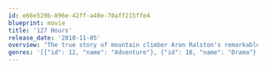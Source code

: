 ```yaml
---
id: e66e529b-896e-42ff-a48e-70aff215ffe4
blueprint: movie
title: '127 Hours'
release_date: '2010-11-05'
overview: "The true story of mountain climber Aron Ralston's remarkable adventure to save himself after a fallen boulder crashes on his arm and traps him in an isolated canyon in Utah."
genres: '[{"id": 12, "name": "Adventure"}, {"id": 18, "name": "Drama"}, {"id": 53, "name": "Thriller"}]'
---
```

